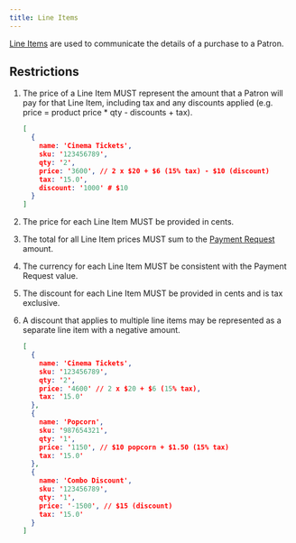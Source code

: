 ```yaml
---
title: Line Items
---
```


[Line Items](https://docs.centrapay.com/api/payment-requests#line-item) are used to communicate the details of a purchase to a Patron.

## Restrictions

1. The price of a Line Item MUST represent the amount that a Patron will pay for that Line Item, including tax and any discounts applied (e.g. price = product price * qty - discounts + tax).

    ```json [Example]
    [
      {
        name: 'Cinema Tickets',
        sku: '123456789',
        qty: '2',
        price: '3600', // 2 x $20 + $6 (15% tax) - $10 (discount)
        tax: '15.0',
        discount: '1000' # $10
      }
    ]
    ```

2. The price for each Line Item MUST be provided in cents.
3. The total for all Line Item prices MUST sum to the [Payment Request](https://docs.centrapay.com/api/payment-requests#payment-request) amount.
4. The currency for each Line Item MUST be consistent with the Payment Request value.
5. The discount for each Line Item MUST be provided in cents and is tax exclusive.
6. A discount that applies to multiple line items may be represented as a separate line item with a negative amount.

    ```json [Example]
    [
      {
        name: 'Cinema Tickets',
        sku: '123456789',
        qty: '2',
        price: '4600' // 2 x $20 + $6 (15% tax),
        tax: '15.0'
      },
      {
        name: 'Popcorn',
        sku: '987654321',
        qty: '1',
        price: '1150', // $10 popcorn + $1.50 (15% tax)
        tax: '15.0'
      },
      {
        name: 'Combo Discount',
        sku: '123456789',
        qty: '1',
        price: '-1500', // $15 (discount)
        tax: '15.0'
      }
    ]
    ```
